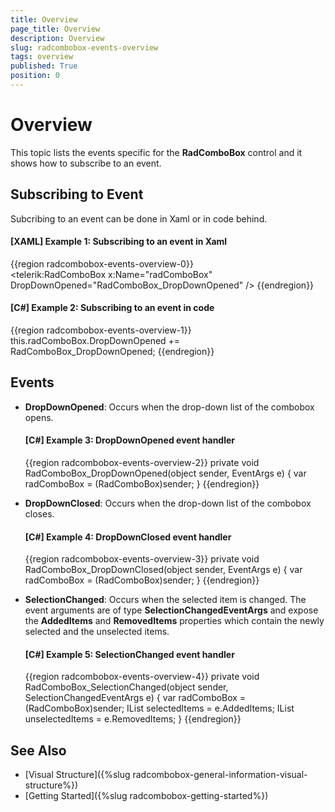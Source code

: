 ```yaml
---
title: Overview
page_title: Overview
description: Overview
slug: radcombobox-events-overview
tags: overview
published: True
position: 0
---
```


# Overview

This topic lists the events specific for the __RadComboBox__ control and it shows how to subscribe to an event.

## Subscribing to Event

Subcribing to an event can be done in Xaml or in code behind.

#### __[XAML] Example 1: Subscribing to an event in Xaml__
{{region radcombobox-events-overview-0}}	
	<telerik:RadComboBox x:Name="radComboBox" DropDownOpened="RadComboBox_DropDownOpened" />
{{endregion}}

#### __[C#] Example 2: Subscribing to an event in code__
{{region radcombobox-events-overview-1}}
	 this.radComboBox.DropDownOpened += RadComboBox_DropDownOpened;
{{endregion}}

## Events

* __DropDownOpened__: Occurs when the drop-down list of the combobox opens. 

	#### __[C#] Example 3: DropDownOpened event handler__
	{{region radcombobox-events-overview-2}}
		private void RadComboBox_DropDownOpened(object sender, EventArgs e)
        {
            var radComboBox = (RadComboBox)sender;
        }
	{{endregion}}

* __DropDownClosed__: Occurs when the drop-down list of the combobox closes. 

	#### __[C#] Example 4: DropDownClosed event handler__
	{{region radcombobox-events-overview-3}}
		private void RadComboBox_DropDownClosed(object sender, EventArgs e)
        {
            var radComboBox = (RadComboBox)sender;
        }
	{{endregion}}

* __SelectionChanged__: Occurs when the selected item is changed. The event arguments are of type __SelectionChangedEventArgs__ and expose the __AddedItems__ and __RemovedItems__ properties which contain the newly selected and the unselected items.

	#### __[C#] Example 5: SelectionChanged event handler__
	{{region radcombobox-events-overview-4}}
		private void RadComboBox_SelectionChanged(object sender, SelectionChangedEventArgs e)
        {
            var radComboBox = (RadComboBox)sender;
            IList selectedItems = e.AddedItems;
            IList unselectedItems = e.RemovedItems;
        }
	{{endregion}}

## See Also
 * [Visual Structure]({%slug radcombobox-general-information-visual-structure%})
 * [Getting Started]({%slug radcombobox-getting-started%})
